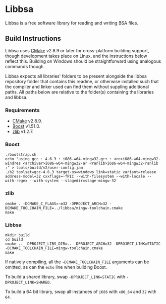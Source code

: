 # Libbsa

Libbsa is a free software library for reading and writing BSA files.


## Build Instructions

Libbsa uses [CMake](http://cmake.org) v2.8.9 or later for cross-platform building support, though development takes place on Linux, and the instructions below reflect this. Building on Windows should be straightforward using analogous commands though.

Libbsa expects all libraries' folders to be present alongside the libbsa repository folder that contains this readme, or otherwise installed such that the compiler and linker used can find them without suppling additional paths. All paths below are relative to the folder(s) containing the libraries and libbsa.


### Requirements

  * [CMake](http://cmake.org/) v2.8.9.
  * [Boost](http://www.boost.org) v1.51.0.
  * [zlib](http://zlib.net) v1.2.7.

### Boost

```
./bootstrap.sh
echo "using gcc : 4.6.3 : i686-w64-mingw32-g++ : <rc>i686-w64-mingw32-windres <archiver>i686-w64-mingw32-ar <ranlib>i686-w64-mingw32-ranlib ;" > tools/build/v2/user-config.jam
./b2 toolset=gcc-4.6.3 target-os=windows link=static variant=release address-model=32 cxxflags=-fPIC --with-filesystem --with-locale --with-regex --with-system --stagedir=stage-mingw-32
```

### zlib

```
cmake . -DCMAKE_C_FLAGS=-m32 -DPROJECT_ARCH=32 -DCMAKE_TOOLCHAIN_FILE=../libbsa/mingw-toolchain.cmake
make
```

### Libbsa

```
mkdir build
cd build
cmake .. -DPROJECT_LIBS_DIR=.. -DPROJECT_ARCH=32 -DPROJECT_LINK=STATIC -DCMAKE_TOOLCHAIN_FILE=mingw-toolchain.cmake
make
```

If natively compiling, all the ```-DCMAKE_TOOLCHAIN_FILE``` arguments can be omitted, as can the ```echo``` line when building Boost.

To build a shared library, swap ```-DPROJECT_LINK=STATIC``` with ```-DPROJECT_LINK=SHARED```.

To build a 64 bit library, swap all instances of ```i686``` with ```x86_64``` and ```32``` with ```64```.
